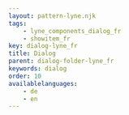 ```yaml
---
layout: pattern-lyne.njk
tags: 
    - lyne_components_dialog_fr
    - showitem_fr
key: dialog-lyne_fr
title: Dialog
parent: dialog-folder-lyne_fr
keywords: dialog
order: 10
availablelanguages: 
    - de
    - en
---
```

